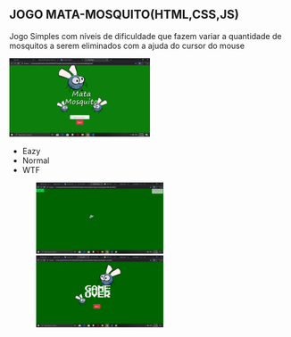 <h2>JOGO MATA-MOSQUITO(HTML,CSS,JS)</h2>

<p>Jogo Simples com níveis de dificuldade que fazem variar a quantidade de mosquitos a serem eliminados com a ajuda do cursor do mouse
</p>

   <img src="assets/images/initial.png" width="50%" height="50%"/>
   
<ul>
   <li>Eazy</li>
   <li>Normal</li>
   <li>WTF</li>
<ul>      

   <img src="assets/images/gameM.png" width="50%" height="50%"/>
   <img src="assets/images/over.png" width="50%" height="50%"/>
